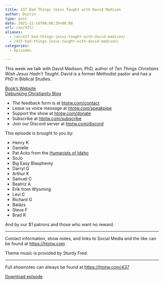 ```yaml
---
title: 437 Bad Things Jesus Taught with David Madison
author: Dustin
type: post
date: 2021-12-16T08:00:39+00:00
url: /an/437/
aliases:
  - /an/437-bad-things-jesus-taught-with-david-madison/
  - /437-bad-things-jesus-taught-with-david-madison/
categories:
  - Episodes

---
```

<div id="buzzsprout-player-10552672"></div><script src="https://www.buzzsprout.com/1983601/10552672-437-bad-things-jesus-taught-with-david-madison.js?container_id=buzzsprout-player-10552672&player=small" type="text/javascript" charset="utf-8"></script>

This week we talk with David Madison, PhD, author of _Ten Things Christians Wish Jesus Hadn’t Taught_. David is a former Methodist pastor and has a PhD in Biblical Studies.

[Book’s Website][1]  
[Debunking Christianity Blog][2]

<!--more-->

  * The feedback form is at [htotw.com/contact][3]
  * Leave us voice message at [htotw.com/speakpipe][4]
  * Support the show at [htotw.com/donate][5]
  * Subscribe at [htotw.com/subscribe][6]
  * Join our Discord server at [htotw.com/discord][7]

This episode is brought to you by:

  * Henry K
  * Danielle
  * Pat Acks from the [Humanists of Idaho][8]
  * SoJo
  * Big Easy Blasphemy
  * Darryl G
  * Arthur K
  * Samuel C
  * Beatriz A
  * Erik from Wyoming
  * Levi C
  * Richard G
  * Balázs
  * Steve F
  * Brad R

And by our $1 patrons and those who want no reward.

* * *

Contact information, show notes, and links to Social Media and the like can be found at <https://htotw.com>

Theme music is provided by Sturdy Fred.

* * *

Full shownotes can always be found at <https://htotw.com/437>

[Download episode][9]

 [1]: https://www.badthingsjesustaught.com/
 [2]: https://www.debunking-christianity.com/
 [3]: https://htotw.com/contact
 [4]: https://htotw.com/speakpike
 [5]: https://htotw.com/donate
 [6]: https://htotw.com/subscribe
 [7]: https://htotw.com/discord
 [8]: https://www.humanistsofidaho.org/
 [9]: https://dts.podtrac.com/redirect.mp3/cdn.nomads.studio/file/nsp-media/atheist_nomads_437.mp3